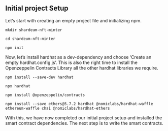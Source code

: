## Initial project Setup

Let’s start with creating an empty project file and initializing npm.

``` 
mkdir shardeum-nft-minter

cd shardeum-nft-minter

npm init
```

 Now, let’s install hardhat as a dev-dependency and choose ‘Create an empty hardhat.config.js’. This is also the right time to install the Openzeppelin Contracts Library all the other hardhat libraries we require.

``` 
npm install --save-dev hardhat

npx hardhat

npm install @openzeppelin/contracts

npm install --save ethers@5.7.2 hardhat @nomiclabs/hardhat-waffle ethereum-waffle chai @nomiclabs/hardhat-ethers
```

With this, we have now completed our initial project setup and installed the smart contract dependencies. The next step is to write the smart contracts.